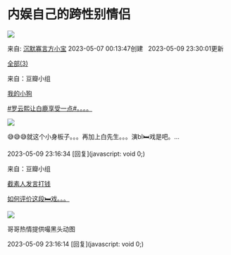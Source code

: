 # 内娱自己的跨性别情侣

![](https://img9.doubanio.com/view/elanor_image/raw/public/Q1FI1UO4.jpg)

来自: [沉默寡言方小宝](https://www.douban.com/people/220637570/) 2023-05-07 00:13:47创建   2023-05-09 23:30:01更新

[全部(3)](https://www.douban.com/doulist/154996137/)

来自：豆瓣小组

[我的小狗](https://www.douban.com/people/240568403/)

[#罗云熙让白鹿享受一点#。。。。](https://www.douban.com/group/topic/288183517/?_spm_id=MjQwNTY4NDAz)

[![](https://img9.doubanio.com/view/group_topic/large/public/p607553384.jpg)](https://www.douban.com/group/topic/288183517/?_spm_id=MjQwNTY4NDAz)

😅😅😅就这个小身板子。。。再加上白先生。。。演bl🛏戏是吧。...

2023-05-09 23:16:34 [回复](javascript: void 0;)

来自：豆瓣小组

[截素人发言打钱](https://www.douban.com/people/140105888/)

[如何评价这段🛏️戏。。。](https://www.douban.com/group/topic/288177618/?_spm_id=MTQwMTA1ODg4)

[![](https://img3.doubanio.com/view/group_topic/large/public/p607536282.jpg)](https://www.douban.com/group/topic/288177618/?_spm_id=MTQwMTA1ODg4)

哥哥热情提供嘬黑头动图

2023-05-09 23:16:14 [回复](javascript: void 0;)